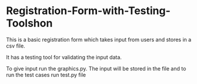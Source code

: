 # Registration-Form-with-Testing-Toolshon

This is a basic registration form which takes input from users and stores in a csv file.

It has a testing tool for validating the input data. 

To give input run the graphics.py. The input will be stored in the file and to run the test cases 
run test.py file
